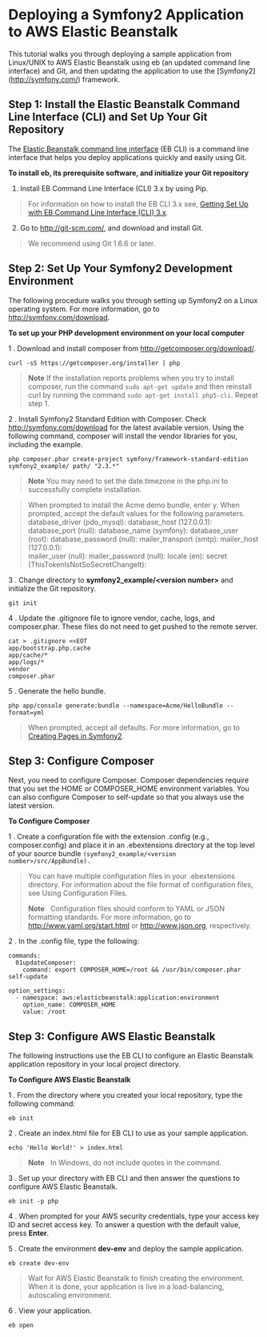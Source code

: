 Deploying a Symfony2 Application to AWS Elastic Beanstalk
=========================================================

This tutorial walks you through deploying a sample application from Linux/UNIX to AWS Elastic Beanstalk using eb (an updated command line interface) and Git, and then updating the application to use the [Symfony2] (http://symfony.com/) framework.

Step 1: Install the Elastic Beanstalk Command Line Interface (CLI) and Set Up Your Git Repository
------------------------------------------------------------------------
The [Elastic Beanstalk command line interface](https://docs.aws.amazon.com/elasticbeanstalk/latest/dg/eb-cli3.html) (EB CLI) is a command line interface that helps you deploy applications quickly and easily using Git. 

**To install eb, its prerequisite software, and initialize your Git repository**

 1. Install EB Command Line Interface (CLI) 3.x by using Pip. 
> For information on how to install the EB CLI 3.x see, [Getting Set Up with EB Command Line Interface (CLI) 3.x](http://docs.aws.amazon.com/elasticbeanstalk/latest/dg/eb-cli3-install.html).
  
 2. Go to http://git-scm.com/, and download and install Git. 
> We recommend using Git 1.6.6 or later.

Step 2: Set Up Your Symfony2 Development Environment
----------------------------------------------------
The following procedure walks you through setting up Symfony2 on a Linux operating system. For more information, go to http://symfony.com/download.

**To set up your PHP development environment on your local computer**

1 .  Download and install composer from http://getcomposer.org/download/.

    curl -sS https://getcomposer.org/installer | php

> **Note**   If the installation reports problems when you try to install composer, run the command `sudo apt-get update` and then reinstall curl by running the command `sudo apt-get install php5-cli`. Repeat step 1.

2 .   Install Symfony2 Standard Edition with Composer. Check http://symfony.com/download for the latest available version. Using the following command, composer will install the vendor libraries for you, including the example.

    php composer.phar create-project symfony/framework-standard-edition symfony2_example/ path/ "2.3.*"

> **Note** You may need to set the date.timezone in the php.ini to successfully complete installation.

> When prompted to install the Acme demo bundle, enter y. When prompted, accept the default values for the following parameters.
    database_driver (pdo_mysql): 
    database_host (127.0.0.1): 
    database_port (null): 
    database_name (symfony): 
    database_user (root): 
    database_password (null): 
    mailer_transport (smtp): 
    mailer_host (127.0.0.1):     
    mailer_user (null): 
    mailer_password (null): 
    locale (en): 
    secret (ThisTokenIsNotSoSecretChangeIt):

3 . Change directory to **symfony2_example/&lt;version number&gt;** and initialize the Git repository.

    git init 

4 .  Update the .gitignore file to ignore vendor, cache, logs, and composer.phar. 
	These files do not need to get pushed to the remote server.

    cat > .gitignore <<EOT
    app/bootstrap.php.cache
    app/cache/*
    app/logs/*
    vendor
    composer.phar


5 .  Generate the hello bundle. 

    php app/console generate:bundle --namespace=Acme/HelloBundle --format=yml

> When prompted, accept all defaults. For more information, go to [Creating Pages in Symfony2](http://symfony.com/doc/current/book/page_creation.html).

Step 3: Configure Composer
--------------------------
Next, you need to configure Composer. Composer dependencies require that you set the HOME or COMPOSER_HOME environment variables. You can also configure Composer to self-update so that you always use the latest version.

**To Configure Composer**

1 .  Create a configuration file with the extension .config (e.g., composer.config) and place it in an .ebextensions directory at the top level of your source bundle 
`(symfony2_example/<version number>/src/AppBundle).` 

> You can have multiple configuration files in your .ebextensions
> directory. For information about the file format of configuration
> files, see Using Configuration Files.
> 
> **Note** &nbsp; Configuration files should conform to YAML or JSON formatting standards. For more information, go to http://www.yaml.org/start.html
> or http://www.json.org, respectively.

 2 .  In the .config file, type the following:

    commands:
      01updateComposer:
        command: export COMPOSER_HOME=/root && /usr/bin/composer.phar self-update

    option_settings:
      - namespace: aws:elasticbeanstalk:application:environment
        option_name: COMPOSER_HOME
        value: /root

Step 3: Configure AWS Elastic Beanstalk
---------------------------------------
The following instructions use the EB CLI to configure an Elastic Beanstalk application repository in your local project directory. 

**To Configure AWS Elastic Beanstalk**

1 .  From the directory where you created your local repository, type the following command:

    eb init

2 .  Create an index.html file for EB CLI to use as your sample application.

    echo 'Hello World!' > index.html

> **Note** &nbsp; In Windows, do not include quotes in the command.

3 .  Set up your directory with EB CLI and then answer the questions to configure AWS Elastic Beanstalk.

    eb init -p php

4 .  When prompted for your AWS security credentials, type your access key ID and secret access key. To answer a question with the default value, press **Enter**.

5 .  Create the environment **dev-env** and deploy the sample application.

    eb create dev-env

> Wait for AWS Elastic Beanstalk to finish creating the environment. When it is done, your application is live in a load-balancing, autoscaling environment.

6 .  View your application.

    eb open